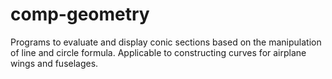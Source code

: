 # comp-geometry
Programs to evaluate and display conic sections based on the manipulation of line and circle formula. Applicable to constructing curves for airplane wings and fuselages.
